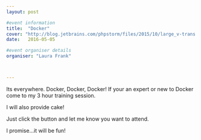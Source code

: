 ```yaml
---
layout: post

#event information
title:  "Docker"
cover: "http://blog.jetbrains.com/phpstorm/files/2015/10/large_v-trans.png"
date:   2016-05-05

#event organiser details
organiser: "Laura Frank"



---
```


Its everywhere. Docker, Docker, Docker! If your an expert or new to Docker come to my 3 hour training session.

I will also provide cake!

Just click the button and let me know you want to attend.

I promise...it will be fun!
